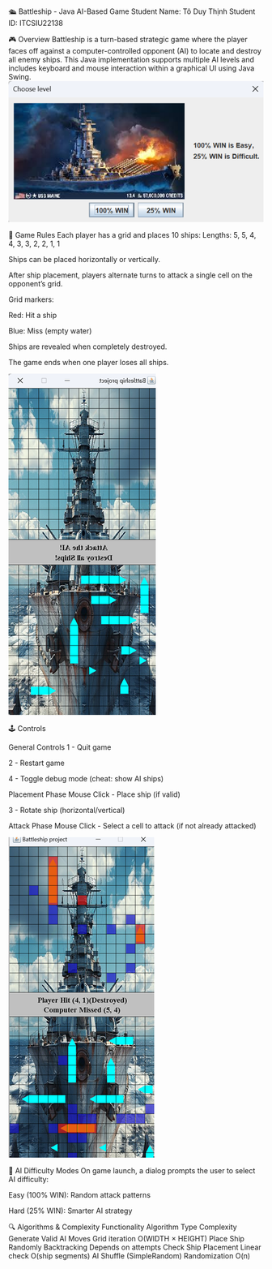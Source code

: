🛳️ Battleship - Java AI-Based Game
Student Name: Tô Duy Thịnh
Student ID: ITCSIU22138

🎮 Overview
Battleship is a turn-based strategic game where the player faces off against a computer-controlled opponent (AI) to locate and destroy all enemy ships. This Java implementation supports multiple AI levels and includes keyboard and mouse interaction within a graphical UI using Java Swing.
![Alt text](github_img/menu.png)

📜 Game Rules
Each player has a grid and places 10 ships:
Lengths: 5, 5, 4, 4, 3, 3, 2, 2, 1, 1

Ships can be placed horizontally or vertically.

After ship placement, players alternate turns to attack a single cell on the opponent’s grid.

Grid markers:

Red: Hit a ship

Blue: Miss (empty water)

Ships are revealed when completely destroyed.

The game ends when one player loses all ships.

![Alt text](github_img/game.png)


🕹️ Controls

General Controls
1 - Quit game

2 - Restart game

4 - Toggle debug mode (cheat: show AI ships)

Placement Phase
Mouse Click - Place ship (if valid)

3 - Rotate ship (horizontal/vertical)

Attack Phase
Mouse Click - Select a cell to attack (if not already attacked)

![Alt text](github_img/control.png)

🧠 AI Difficulty Modes
On game launch, a dialog prompts the user to select AI difficulty:

Easy (100% WIN): Random attack patterns

Hard (25% WIN): Smarter AI strategy


🔍 Algorithms & Complexity
Functionality	Algorithm Type	Complexity
Generate Valid AI Moves	Grid iteration	O(WIDTH × HEIGHT)
Place Ship Randomly	Backtracking	Depends on attempts
Check Ship Placement	Linear check	O(ship segments)
AI Shuffle (SimpleRandom)	Randomization	O(n)
